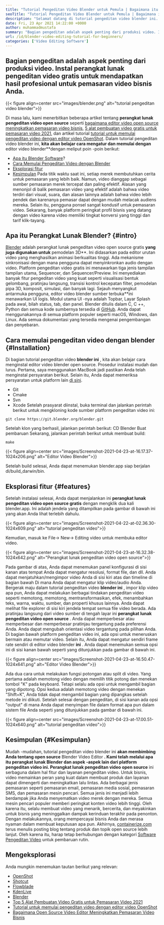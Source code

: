 ```yaml
---
title: "Tutorial Pengeditan Video Blender untuk Pemula | Bagaimana itu bekerja" 
seoTitle: "Tutorial Pengeditan Video Blender untuk Pemula | Bagaimana itu bekerja" 
description: "Selamat datang di tutorial pengeditan video blender ini. Blender adalah open-source, menawarkan efek, animasi, filter, pratinjau langsung, dan dukungan untuk menambahkan gambar." 
date: Fri, 23 Apr 2021 14:22:00 +0000
author: muhammadmustafa
summary: "Bagian pengeditan adalah aspek penting dari produksi video. Instal perangkat lunak pengeditan video gratis untuk mendapatkan hasil profesional untuk pemasaran video bisnis Anda." 
url: /id/blender-video-editing-tutorial-for-beginners/
categories: ['Video Editing Software']
---
```


## Bagian pengeditan adalah aspek penting dari produksi video. Instal perangkat lunak pengeditan video gratis untuk mendapatkan hasil profesional untuk pemasaran video bisnis Anda.

{{< figure align=center src="images/blender.png" alt="tutorial pengeditan video blender">}}

Di masa lalu, kami menerbitkan beberapa artikel tentang  **perangkat lunak pengeditan video open source** seperti [bagaimana editor video open source meningkatkan pemasaran video bisnis][1], [5 alat pembuatan video gratis untuk pemasaran video 2021][ 2], dan artikel tutorial [tutorial untuk memulai pengeditan video dengan editor video OpenShot][3]. Dalam tutorial pengeditan video blender ini, **kita akan belajar cara mengatur dan memulai dengan**  editor video blender**dengan meliput poin -poin berikut:
  * [Apa itu Blender Software][4]?
  * [Cara Memulai Pengeditan Video dengan Blender][5]
  * [Eksplorasi fitur][6]
  * [Kesimpulan][7]
Pada titik waktu saat ini, setiap merek membutuhkan cerita untuk pemasaran yang lebih baik. Namun, video dianggap sebagai sumber pemasaran merek tercepat dan paling efektif. Alasan yang menonjol di balik pemasaran video yang efektif adalah bahwa video terdiri dari visual, suara, dan alasan lainnya adalah bahwa video lebih pendek dan karenanya pemasar dapat dengan mudah melacak audiens mereka. Selain itu, pengguna ponsel sangat kondusif untuk pemasaran video. Sekarang, banyak platform peringkat profil bisnis yang datang dengan video karena video memiliki tingkat konversi yang tinggi dan tarif klik-tayang.

## Apa itu Perangkat Lunak Blender? {#intro}

[Blender][8] adalah perangkat lunak pengeditan video open source gratis  **yang juga digunakan untuk**  pemodelan 3D**. Ini didasarkan pada editor urutan video yang menghasilkan animasi berkualitas tinggi. Ada mekanisme sinkronisasi dengan mana pengguna dapat menyinkronkan audio dengan video. Platform pengeditan video gratis ini menawarkan tiga jenis tampilan tampilan utama, Sequencer, dan Sequencer/Preview. Ini menyediakan banyak fitur pengeditan video yang kuat seperti visualisasi bentuk gelombang, pratinjau langsung, transisi kontrol kecepatan filter, pemodelan pipa 3D, komposit, simulasi, dan banyak lagi.
Sejauh menyangkut antarmuka pengguna, editor video blender sumber terbuka**ini menawarkan UI logis. Modul utama UI -nya adalah Topbar, Layar Splash pada awal, bilah status, tab, dan panel. Blender ditulis dalam C, C ++, Python dan semua kode sumbernya tersedia di [GitHub][9]. Anda dapat menggunakannya di semua platform populer seperti macOS, Windows, dan Linux. Ada semua dokumentasi yang tersedia mengenai pengembangan dan penyebaran.

## Cara memulai pengeditan video dengan blender {#Installation}

Di bagian tutorial pengeditan video  **blender ini**  , kita akan belajar cara menginstal editor video blender open source. Prosedur instalasi mudah dan lurus. Pertama, saya menggunakan MacBook jadi pastikan Anda telah menginstal persyaratan berikut. Selain itu, Anda dapat memeriksa persyaratan untuk platform lain [di sini][10].
  * Git
  * Cmake
  * Svn
  * Xcode
Setelah prasyarat diinstal, buka terminal dan jalankan perintah berikut untuk mengkloning kode sumber platform pengeditan video ini:
```
git clone https://git.blender.org/blender.git
```
Setelah klon yang berhasil, jalankan perintah berikut:
CD Blender
Buat pembaruan
Sekarang, jalankan perintah berikut untuk membuat build:
```
make
```

{{< figure align=center src="images/Screenshot-2021-04-23-at-16.17.37-1024x206.png" alt="Editor Video Blender">}}

Setelah build selesai, Anda dapat menemukan blender.app siap berjalan di/build_darwin/bin.

## Eksplorasi fitur {#features}

Setelah instalasi selesai, Anda dapat menjalankan ini  **perangkat lunak pengeditan video open source gratis**  dengan mengklik dua kali blender.app. Ini adalah jendela yang ditampilkan pada gambar di bawah ini yang akan Anda lihat terlebih dahulu.

{{< figure align=center src="images/Screenshot-2021-04-22-at-02.36.30-1024x609.png" alt="tutorial pengeditan video">}}

Kemudian, masuk ke File-> New-> Editing video untuk membuka editor video.

{{< figure align=center src="images/Screenshot-2021-04-23-at-16.32.38-1024x642.png" alt="Perangkat lunak pengeditan video open source">}}

Pada gambar di atas, Anda dapat menemukan panel konfigurasi di sisi kanan atas tempat Anda dapat mengatur resolusi, format file, dan dll. Anda dapat menjatuhkan/mengimpor video Anda di sisi kiri atas dan timeline di bagian bawah Di mana Anda dapat mengatur klip video/audio Anda.
Bergerak maju dalam tutorial pengeditan video  **blender ini** , impor klip video apa pun, Anda dapat melakukan berbagai tindakan pengeditan video seperti memotong, memotong, mentransformasikan, efek, menambahkan teks, warna, waktu, sumber, dan properti khusus lainnya. Anda dapat melihat file explorer di sisi kiri jendela tempat semua file video berada. Ada pratinjau langsung dari video sumber di tengah layar ini  **perangkat lunak pengeditan video open source**  . Anda dapat memperbesar atau memperbesar dan memperbesar pratinjau tergantung pada preferensi Anda. Anda dapat mengubah orientasi video tergantung pada pilihan Anda. Di bagian bawah platform pengeditan video ini, ada opsi untuk meneruskan bermain atau memutar video. Selain itu, Anda dapat mengatur sendiri frame rate sendiri di editor video blender **ini**  . Anda dapat menemukan semua opsi ini di sisi kanan bawah seperti yang ditunjukkan pada gambar di bawah ini.

{{< figure align=center src="images/Screenshot-2021-04-23-at-16.50.47-1024x641.png" alt="Editor Video Blender">}}

Ada dua cara untuk melakukan fungsi potongan atau split di video. Yang pertama adalah memotong video dengan memilih titik potong dan menekan tombol "K" pada keyboard. Tetapi selalu ada opsi untuk mengambil bagian yang dipotong. Opsi kedua adalah memotong video dengan menekan "Shift+K", Anda tidak dapat mengambil bagian yang dipangkas setelah metode ini diikuti. Setelah selesai dengan pengeditan, di sisi kanan ada opsi "output" di mana Anda dapat menyimpan file dalam format apa pun dalam sistem file Anda seperti yang ditunjukkan pada gambar di bawah ini.

{{< figure align=center src="images/Screenshot-2021-04-23-at-17.00.51-1024x640.png" alt="tutorial pengeditan video">}}


## Kesimpulan {#Kesimpulan}

Mudah -mudahan, tutorial pengeditan video blender ini  **akan membimbing Anda tentang open source** Blender Video Editor **. Kami telah melalui apa itu perangkat lunak Blender dan aspek -aspek lain dari platform pengeditan video ini. Perangkat lunak pengeditan video open source**  ini serbaguna dalam hal fitur dan layanan pengeditan video. Untuk bisnis, video memainkan peran yang kuat dalam membuat produk dan layanan dapat dimengerti dan meningkatkan lalu lintas. Ada berbagai jenis pemasaran seperti pemasaran email, pemasaran media sosial, pemasaran SMS, dan pemasaran mesin pencari. Semua jenis ini menjadi lebih berdampak jika Anda menyematkan video merek dengan mereka. Semua mesin pencari populer memberi peringkat konten video lebih tinggi. Oleh karena itu, selalu membuat video yang menarik, bercerita, dan meyakinkan untuk bisnis yang meninggalkan dampak kerinduan terakhir pada penonton. Dengan melakukannya, orang mempercayai bisnis Anda dan merasa nyaman dalam membuat keputusan apa pun.
Akhirnya, [containerize.com][11] terus menulis posting blog tentang produk dan topik open source lebih lanjut. Oleh karena itu, harap tetap berhubungan dengan kategori [Software Pengeditan Video][12] untuk pembaruan rutin.

## Mengeksplorasi
Anda mungkin menemukan tautan berikut yang relevan:
  * [OpenShot][13]
  * [Shotcut][14]
  * [Flowblade][15]
  * [KdenLive][16]
  * [Blender][8]
  * [Top 5 Alat Pembuatan Video Gratis untuk Pemasaran Video 2021][2]
  * [Tutorial untuk memulai pengeditan video dengan editor video OpenShot][3]
  * [Bagaimana Open Source Video Editor Meningkatkan Pemasaran Video Bisnis][1]



 [1]: https://blog.containerize.com/video-editing-software/how-video-editing-software-improves-business-video-marketing/
 [2]: https://blog.containerize.com/video-editing-software/top-5-open-source-video-editor-software-for-video-marketing/
 [3]: https://blog.containerize.com/video-editing-software/openshot-video-editor-tutorial-for-beginners-open-source/
 [4]: #intro
 [5]: #Installation
 [6]: #features
 [7]: #Conclusion
 [8]: https://products.containerize.com/video-editing-software/blender
 [9]: https://github.com/blender/blender
 [10]: https://wiki.blender.org/wiki/Building_Blender
 [11]: https://www.containerize.com/
 [12]: https://products.containerize.com/video-editing-software
 [13]: https://products.containerize.com/video-editing-software/openshot
 [14]: https://products.containerize.com/video-editing-software/shotcut
 [15]: https://products.containerize.com/video-editing-software/flowblade
 [16]: https://products.containerize.com/video-editing-software/kdenlive
